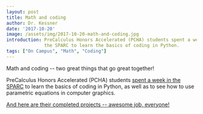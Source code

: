 ```yaml
---
layout: post
title: Math and coding
author: Dr. Kessner
date: '2017-10-20'
image: /assets/img/2017-10-20-math-and-coding.jpg
introduction: PreCalculus Honors Accelerated (PCHA) students spent a week in
              the SPARC to learn the basics of coding in Python.
tags: ["On Campus", "Math", "Coding"]
---
```


Math and coding -- two great things that go great together!

PreCalculus Honors Accelerated (PCHA) students 
[spent a week in the SPARC](https://photos.app.goo.gl/rdfYXqxcdPH4kObM2)
to learn the basics of coding in Python, as well as to see how to use
parametric equations in computer graphics.

[And here are their completed projects -- awesome job, everyone!](https://photos.app.goo.gl/psANKv3lG9iStQs53)

